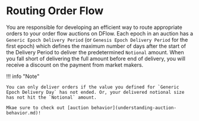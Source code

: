 # Routing Order Flow

You are responsible for developing an efficient way to route appropriate orders to your order flow auctions on DFlow. Each epoch in an auction has a `Generic Epoch Delivery Period` (or `Genesis Epoch Delivery Period` for the first epoch) which defines the maximum number of days after the start of the Delivery Period to deliver the predetermined `Notional` amount. When you fall short of delivering the full amount before end of delivery, you will receive a discount on the payment from market makers.

!!! info "Note"

    You can only deliver orders if the value you defined for `Generic Epoch Delivery Day` has not ended. Or, your delivered notional size has not hit the `Notional` amount.

    Mkae sure to check out [auction behavior](understanding-auction-behavior.md)!
